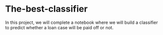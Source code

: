 # The-best-classifier
In this project, we will complete a notebook where we will build a classifier to predict whether a loan case will be paid off or not.
